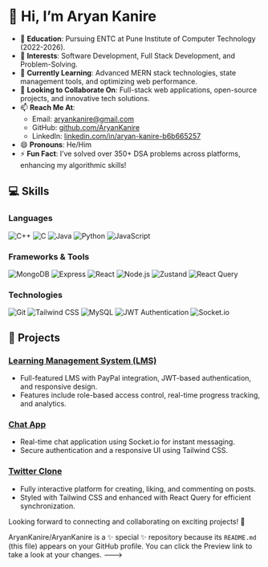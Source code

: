 # 👋 Hi, I’m Aryan Kanire

- 🌟 **Education**: Pursuing ENTC at Pune Institute of Computer Technology (2022-2026).
- 👀 **Interests**: Software Development, Full Stack Development, and Problem-Solving.
- 🌱 **Currently Learning**: Advanced MERN stack technologies, state management tools, and optimizing web performance.
- 💞️ **Looking to Collaborate On**: Full-stack web applications, open-source projects, and innovative tech solutions.
- 📫 **Reach Me At**:
  - Email: [aryankanire@gmail.com](mailto:aryankanire@gmail.com)
  - GitHub: [github.com/AryanKanire](https://github.com/AryanKanire)
  - LinkedIn: [linkedin.com/in/aryan-kanire-b6b665257](https://www.linkedin.com/in/aryan-kanire-b6b665257)
- 😄 **Pronouns**: He/Him
- ⚡ **Fun Fact**: I’ve solved over 350+ DSA problems across platforms, enhancing my algorithmic skills!
## 💻 Skills

### **Languages**
![C++](https://img.shields.io/badge/-C++-00599C?logo=c%2B%2B&logoColor=white)
![C](https://img.shields.io/badge/-C-A8B9CC?logo=c&logoColor=white)
![Java](https://img.shields.io/badge/-Java-007396?logo=java&logoColor=white)
![Python](https://img.shields.io/badge/-Python-3776AB?logo=python&logoColor=white)
![JavaScript](https://img.shields.io/badge/-JavaScript-F7DF1E?logo=javascript&logoColor=black)

### **Frameworks & Tools**
![MongoDB](https://img.shields.io/badge/-MongoDB-47A248?logo=mongodb&logoColor=white)
![Express](https://img.shields.io/badge/-Express-000000?logo=express&logoColor=white)
![React](https://img.shields.io/badge/-React-61DAFB?logo=react&logoColor=black)
![Node.js](https://img.shields.io/badge/-Node.js-339933?logo=node.js&logoColor=white)
![Zustand](https://img.shields.io/badge/-Zustand-663399?logo=redux&logoColor=white) <!-- Zustand doesn't have an official badge -->
![React Query](https://img.shields.io/badge/-React_Query-FF4154?logo=react-query&logoColor=white)

### **Technologies**
![Git](https://img.shields.io/badge/-Git-F05032?logo=git&logoColor=white)
![Tailwind CSS](https://img.shields.io/badge/-Tailwind_CSS-38B2AC?logo=tailwind-css&logoColor=white)
![MySQL](https://img.shields.io/badge/-MySQL-4479A1?logo=mysql&logoColor=white)
![JWT Authentication](https://img.shields.io/badge/-JWT-000000?logo=json-web-tokens&logoColor=white)
![Socket.io](https://img.shields.io/badge/-Socket.io-010101?logo=socket.io&logoColor=white)


## 🚀 Projects
### [Learning Management System (LMS)](https://github.com/AryanKanire/LMS-Management)
- Full-featured LMS with PayPal integration, JWT-based authentication, and responsive design.
- Features include role-based access control, real-time progress tracking, and analytics.

### [Chat App](https://github.com/AryanKanire/chat-app)
- Real-time chat application using Socket.io for instant messaging.
- Secure authentication and a responsive UI using Tailwind CSS.

### [Twitter Clone](https://github.com/AryanKanire/twitter-clone)
- Fully interactive platform for creating, liking, and commenting on posts.
- Styled with Tailwind CSS and enhanced with React Query for efficient synchronization.


Looking forward to connecting and collaborating on exciting projects! 🚀

AryanKanire/AryanKanire is a ✨ special ✨ repository because its `README.md` (this file) appears on your GitHub profile.
You can click the Preview link to take a look at your changes.
--->

